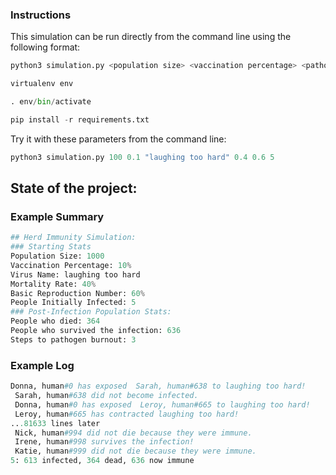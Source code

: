 ### Instructions
This simulation can be run directly from the command line using the following format:
```python
python3 simulation.py <population size> <vaccination percentage> <pathogen name> <mortality rate> <infectiousness> <initial infected population>. 
```

```python
virtualenv env
```
```python
. env/bin/activate
```
```python
pip install -r requirements.txt
```
Try it with these parameters from the command line:
```python
python3 simulation.py 100 0.1 "laughing too hard" 0.4 0.6 5
```

## State of the project:
### Example Summary
``` python
## Herd Immunity Simulation:
### Starting Stats
Population Size: 1000
Vaccination Percentage: 10%
Virus Name: laughing too hard
Mortality Rate: 40%
Basic Reproduction Number: 60%
People Initially Infected: 5
### Post-Infection Population Stats:
People who died: 364
People who survived the infection: 636
Steps to pathogen burnout: 3
```
### Example Log
```python
Donna, human#0 has exposed  Sarah, human#638 to laughing too hard!
 Sarah, human#638 did not become infected.
 Donna, human#0 has exposed  Leroy, human#665 to laughing too hard!
 Leroy, human#665 has contracted laughing too hard!
...81633 lines later
 Nick, human#994 did not die because they were immune.
 Irene, human#998 survives the infection!
 Katie, human#999 did not die because they were immune.
5: 613 infected, 364 dead, 636 now immune